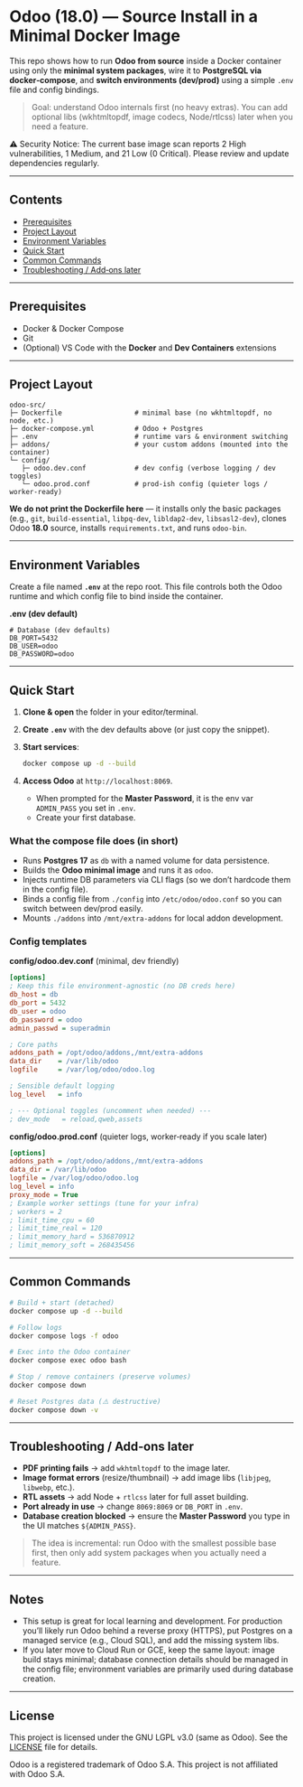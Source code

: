 # Odoo (18.0) — Source Install in a Minimal Docker Image

This repo shows how to run **Odoo from source** inside a Docker container using only the **minimal system packages**, wire it to **PostgreSQL via docker‑compose**, and **switch environments (dev/prod)** using a simple `.env` file and config bindings.

> Goal: understand Odoo internals first (no heavy extras). You can add optional libs (wkhtmltopdf, image codecs, Node/rtlcss) later when you need a feature.

⚠️ Security Notice: The current base image scan reports 2 High vulnerabilities, 1 Medium, and 21 Low (0 Critical). Please review and update dependencies regularly.

---

## Contents

* [Prerequisites](#prerequisites)
* [Project Layout](#project-layout)
* [Environment Variables](#environment-variables)
* [Quick Start](#quick-start)
* [Common Commands](#common-commands)
* [Troubleshooting / Add‑ons later](#troubleshooting--add-ons-later)

---

## Prerequisites

* Docker & Docker Compose
* Git
* (Optional) VS Code with the **Docker** and **Dev Containers** extensions

---

## Project Layout

```
odoo-src/
├─ Dockerfile                  # minimal base (no wkhtmltopdf, no node, etc.)
├─ docker-compose.yml          # Odoo + Postgres
├─ .env                        # runtime vars & environment switching
├─ addons/                     # your custom addons (mounted into the container)
└─ config/
   ├─ odoo.dev.conf            # dev config (verbose logging / dev toggles)
   └─ odoo.prod.conf           # prod-ish config (quieter logs / worker-ready)
```

**We do not print the Dockerfile here** — it installs only the basic packages (e.g., `git`, `build-essential`, `libpq-dev`, `libldap2-dev`, `libsasl2-dev`), clones Odoo **18.0** source, installs `requirements.txt`, and runs `odoo-bin`.

---

## Environment Variables

Create a file named **`.env`** at the repo root. This file controls both the Odoo runtime and which config file to bind inside the container.

**.env (dev default)**

```env
# Database (dev defaults)
DB_PORT=5432
DB_USER=odoo
DB_PASSWORD=odoo
```

---

## Quick Start

1. **Clone & open** the folder in your editor/terminal.
2. **Create `.env`** with the dev defaults above (or just copy the snippet).
3. **Start services**:

   ```bash
   docker compose up -d --build
   ```
4. **Access Odoo** at `http://localhost:8069`.

   * When prompted for the **Master Password**, it is the env var `ADMIN_PASS` you set in `.env`.
   * Create your first database.

### What the compose file does (in short)

* Runs **Postgres 17** as `db` with a named volume for data persistence.
* Builds the **Odoo minimal image** and runs it as `odoo`.
* Injects runtime DB parameters via CLI flags (so we don’t hardcode them in the config file).
* Binds a config file from `./config` into `/etc/odoo/odoo.conf` so you can switch between dev/prod easily.
* Mounts `./addons` into `/mnt/extra-addons` for local addon development.

### Config templates

**config/odoo.dev.conf** (minimal, dev friendly)

```ini
[options]
; Keep this file environment-agnostic (no DB creds here)
db_host = db
db_port = 5432
db_user = odoo
db_password = odoo
admin_passwd = superadmin

; Core paths
addons_path = /opt/odoo/addons,/mnt/extra-addons
data_dir    = /var/lib/odoo
logfile     = /var/log/odoo/odoo.log

; Sensible default logging
log_level   = info

; --- Optional toggles (uncomment when needed) ---
; dev_mode   = reload,qweb,assets
```

**config/odoo.prod.conf** (quieter logs, worker‑ready if you scale later)

```ini
[options]
addons_path = /opt/odoo/addons,/mnt/extra-addons
data_dir = /var/lib/odoo
logfile = /var/log/odoo/odoo.log
log_level = info
proxy_mode = True
; Example worker settings (tune for your infra)
; workers = 2
; limit_time_cpu = 60
; limit_time_real = 120
; limit_memory_hard = 536870912
; limit_memory_soft = 268435456
```

---

## Common Commands

```bash
# Build + start (detached)
docker compose up -d --build

# Follow logs
docker compose logs -f odoo

# Exec into the Odoo container
docker compose exec odoo bash

# Stop / remove containers (preserve volumes)
docker compose down

# Reset Postgres data (⚠️ destructive)
docker compose down -v
```

---

## Troubleshooting / Add‑ons later

* **PDF printing fails** → add `wkhtmltopdf` to the image later.
* **Image format errors** (resize/thumbnail) → add image libs (`libjpeg`, `libwebp`, etc.).
* **RTL assets** → add Node + `rtlcss` later for full asset building.
* **Port already in use** → change `8069:8069` or `DB_PORT` in `.env`.
* **Database creation blocked** → ensure the **Master Password** you type in the UI matches `${ADMIN_PASS}`.

> The idea is incremental: run Odoo with the smallest possible base first, then only add system packages when you actually need a feature.

---

## Notes

* This setup is great for local learning and development. For production you’ll likely run Odoo behind a reverse proxy (HTTPS), put Postgres on a managed service (e.g., Cloud SQL), and add the missing system libs.
* If you later move to Cloud Run or GCE, keep the same layout: image build stays minimal; database connection details should be managed in the config file; environment variables are primarily used during database creation.

---

## License

This project is licensed under the GNU LGPL v3.0 (same as Odoo).
See the [LICENSE](./LICENSE) file for details.

Odoo is a registered trademark of Odoo S.A. This project is not affiliated with Odoo S.A.
